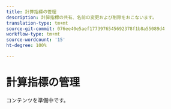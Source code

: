 ```yaml
---
title: 計算指標の管理
description: 計算指標の共有、名前の変更および削除をおこないます。
translation-type: tm+mt
source-git-commit: 076ee40e5aef1773976545692378f1b8a55089d4
workflow-type: tm+mt
source-wordcount: '15'
ht-degree: 100%

---
```



# 計算指標の管理

コンテンツを準備中です。
